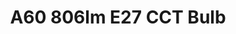 ---
model: 421786
vendor: Calex
title: A60 806lm E27 CCT Bulb
category: light
supports: on/off, brightness
image: /assets/images/devices/421786.jpg
zigbeemodel: ['EC-Z3.0-CCT']
compatible: [z2m]
mlink: https://www.calexshop.nl/calex-led-lamp-zigbee-e27-8-5w-806lm-2700-6500k-240v.html
link: https://www.amazon.de/dp/B07DDH6JCK
link2: 
link3: 
---